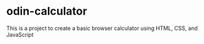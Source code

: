 # odin-calculator
This is a project to create a basic browser calculator using HTML, CSS, and JavaScript